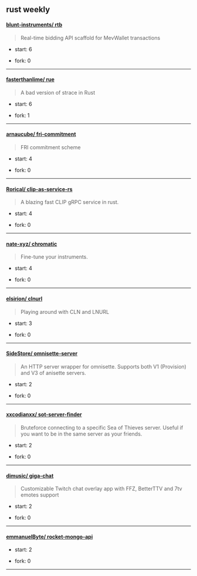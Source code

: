 ## rust weekly

#### [blunt-instruments/ rtb](https://github.com/blunt-instruments/rtb)
>  Real-time bidding API scaffold for MevWallet transactions
+ start: 6
+ fork: 0
---
#### [fasterthanlime/ rue](https://github.com/fasterthanlime/rue)
>  A bad version of strace in Rust
+ start: 6
+ fork: 1
---
#### [arnaucube/ fri-commitment](https://github.com/arnaucube/fri-commitment)
>  FRI commitment scheme
+ start: 4
+ fork: 0
---
#### [Rorical/ clip-as-service-rs](https://github.com/Rorical/clip-as-service-rs)
>  A blazing fast CLIP gRPC service in rust.
+ start: 4
+ fork: 0
---
#### [nate-xyz/ chromatic](https://github.com/nate-xyz/chromatic)
>  Fine-tune your instruments.
+ start: 4
+ fork: 0
---
#### [elsirion/ clnurl](https://github.com/elsirion/clnurl)
>  Playing around with CLN and LNURL
+ start: 3
+ fork: 0
---
#### [SideStore/ omnisette-server](https://github.com/SideStore/omnisette-server)
>  An HTTP server wrapper for omnisette. Supports both V1 (Provision) and V3 of anisette servers.
+ start: 2
+ fork: 0
---
#### [xxcodianxx/ sot-server-finder](https://github.com/xxcodianxx/sot-server-finder)
>  Bruteforce connecting to a specific Sea of Thieves server. Useful if you want to be in the same server as your friends.
+ start: 2
+ fork: 0
---
#### [dimusic/ giga-chat](https://github.com/dimusic/giga-chat)
>  Customizable Twitch chat overlay app with FFZ, BetterTTV and 7tv emotes support
+ start: 2
+ fork: 0
---
#### [emmanuelByte/ rocket-mongo-api](https://github.com/emmanuelByte/rocket-mongo-api)
>  
+ start: 2
+ fork: 0
---